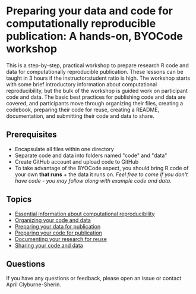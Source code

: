 # Preparing your data and code for computationally reproducible publication: A hands-on, BYOCode workshop

This is a step-by-step, practical workshop to prepare research R code and data for computationally reproducible publication. These lessons can be taught in 3 hours if the instructor:student ratio is high. The workshop starts with some brief introductory information about computational reproducibility, but the bulk of the workshop is guided work on participant code and data. The basic best practices for publishing code and data are covered, and participants move through organizing their files, creating a codebook, preparing their code for reuse, creating a README, documentation, and submitting their code and data to share. 

## Prerequisites

* Encapsulate all files within one directory
* Separate code and data into folders named "code" and "data"
* Create GitHub account and upload code to GitHub
* To take advantage of the BYOCode aspect, you should bring R code of your own **that runs** + the data it runs on. *Feel free to come if you don't have code - you may follow along with example code and data.*

## Topics

* [Essential information about computational reproducibility](https://github.com/aprilcs/BYOCode/blob/master/episodes/00-intro.md)
* [Organizing your code and data](https://github.com/aprilcs/BYOCode/blob/master/episodes/01-organization.md)
* [Preparing your data for publication](https://github.com/aprilcs/BYOCode/blob/master/episodes/02-data.md)
* [Preparing your code for publication](https://github.com/aprilcs/BYOCode/blob/master/episodes/03-code.md)
* [Documenting your research for reuse](https://github.com/aprilcs/BYOCode/blob/master/episodes/04-documentation.md)
* [Sharing your code and data](https://github.com/aprilcs/BYOCode/blob/master/episodes/05-sharing.md)

## Questions

If you have any questions or feedback, please open an issue or contact April Clyburne-Sherin.
